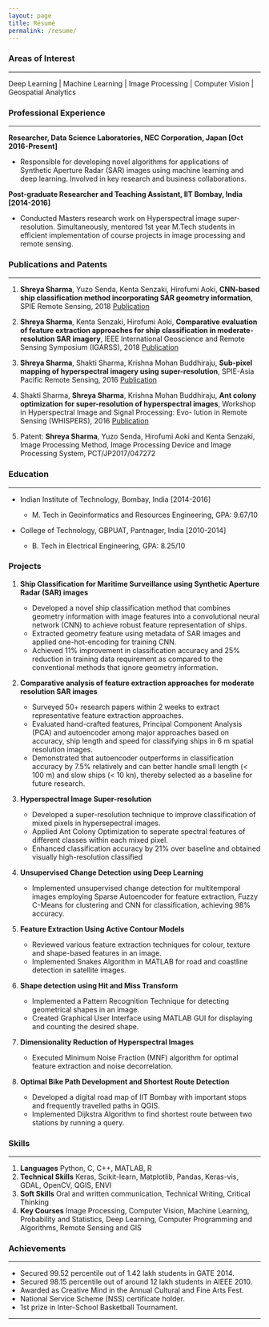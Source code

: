```yaml
---
layout: page
title: Résumé
permalink: /resume/
---
```

### Areas of Interest
-----------------
Deep Learning | Machine Learning | Image Processing | Computer Vision | Geospatial Analytics
### Professional Experience
----------------
**Researcher, Data Science Laboratories, NEC Corporation, Japan [Oct 2016-Present]**

* Responsible for developing novel algorithms for applications of Synthetic Aperture Radar (SAR) images using machine learning and deep learning. Involved in key research and business collaborations.

**Post-graduate Researcher and Teaching Assistant, IIT Bombay, India [2014-2016]**

* Conducted Masters research work on Hyperspectral image super-resolution. Simultaneously, mentored 1st year M.Tech students in efficient implementation of course projects in image processing and remote sensing.

### Publications and Patents
----------------
1. **Shreya Sharma**, Yuzo Senda, Kenta Senzaki, Hirofumi Aoki, **CNN-based ship classification method incorporating SAR geometry information**,  SPIE Remote Sensing, 2018 [Publication](https://www.spiedigitallibrary.org/conference-proceedings-of-spie/10789/107890C/CNN-based-ship-classification-method-incorporating-SAR-geometry-information/10.1117/12.2325282.short?SSO=1)

2. **Shreya Sharma**, Kenta Senzaki, Hirofumi Aoki, **Comparative evaluation of feature extraction approaches for ship classification in moderate-resolution SAR imagery**, IEEE International Geoscience and Remote Sensing Symposium (IGARSS), 2018 [Publication](https://ieeexplore.ieee.org/abstract/document/8518966)

3. **Shreya Sharma**, Shakti Sharma, Krishna Mohan Buddhiraju, **Sub-pixel mapping of hyperspectral imagery using super-resolution**, SPIE-Asia Pacific Remote Sensing, 2016 [Publication](https://www.spiedigitallibrary.org/conference-proceedings-of-spie/9880/1/Sub-pixel-mapping-of-hyperspectral-imagery-using-super-resolution/10.1117/12.2223598.short?SSO=1)

4. Shakti Sharma, **Shreya Sharma**, Krishna Mohan Buddhiraju, **Ant colony optimization for super-resolution of hyperspectral images**, Workshop in Hyperspectral Image and Signal Processing: Evo- lution in Remote Sensing (WHISPERS), 2016 [Publication](https://ieeexplore.ieee.org/abstract/document/8071672)

5. Patent: **Shreya Sharma**, Yuzo Senda, Hirofumi Aoki and Kenta Senzaki, Image Processing Method, Image Processing Device and Image Processing System, PCT/JP2017/047272

### Education
---------------
* Indian Institute of Technology, Bombay, India [2014-2016]
	* M. Tech in Geoinformatics and Resources Engineering, GPA: 9.67/10

* College of Technology, GBPUAT, Pantnager, India [2010-2014]
	* B. Tech in Electrical Engineering, GPA: 8.25/10

### Projects

1. **Ship Classification for Maritime Surveillance using Synthetic Aperture Radar (SAR) images**
	* Developed a novel ship classification method that combines geometry information with image features into a convolutional neural network (CNN) to achieve robust feature representation of ships.
	* Extracted geometry feature using metadata of SAR images and applied one-hot-encoding for training CNN.
	* Achieved 11% improvement in classification accuracy and 25% reduction in training data requirement as compared to the conventional methods that ignore geometry information.

2. **Comparative analysis of feature extraction approaches for moderate resolution SAR images**
	* Surveyed 50+ research papers within 2 weeks to extract representative feature extraction approaches.
	* Evaluated hand-crafted features, Principal Component Analysis (PCA) and autoencoder among major approaches based on accuracy, ship length and speed for classifying ships in 6 m spatial resolution images.
	* Demonstrated that autoencoder outperforms in classification accuracy by 7.5% relatively and can better handle small length (< 100 m) and slow ships (< 10 kn), thereby selected as a baseline for future research.

3. **Hyperspectral Image Super-resolution**
	* Developed a super-resolution technique to improve classification of mixed pixels in hypersepectral images. 
	* Applied Ant Colony Optimization to seperate spectral features of different classes within each mixed pixel. 
	* Enhanced classification accuracy by 21% over baseline and obtained visually high-resolution classified

4. **Unsupervised Change Detection using Deep Learning**
	* Implemented unsupervised change detection for multitemporal images employing Sparse Autoencoder for feature extraction, Fuzzy C-Means for clustering and CNN for classification, achieving 98% accuracy.

5. **Feature Extraction Using Active Contour Models** 
	* Reviewed various feature extraction techniques for colour, texture and shape-based features in an image.
	* Implemented Snakes Algorithm in MATLAB for road and coastline detection in satellite images.

6. **Shape detection using Hit and Miss Transform** 	
	* Implemented a Pattern Recognition Technique for detecting geometrical shapes in an image.
	* Created Graphical User Interface using MATLAB GUI for displaying and counting the desired shape.

7. **Dimensionality Reduction of Hyperspectral Images**
	* Executed Minimum Noise Fraction (MNF) algorithm for optimal feature extraction and noise decorrelation.

8. **Optimal Bike Path Development and Shortest Route Detection** 
	* Developed a digital road map of IIT Bombay with important stops and frequently travelled paths in QGIS.
	* Implemented Dijkstra Algorithm to find shortest route between two stations by running a query.

### Skills
--------
1. **Languages**  Python, C, C++, MATLAB, R
2. **Technical Skills**   Keras,  Scikit-learn, Matplotlib, Pandas, Keras-vis, GDAL, OpenCV, QGIS, ENVI
3. **Soft Skills**  Oral and written communication, Technical Writing, Critical Thinking
4. **Key Courses**  Image Processing, Computer Vision, Machine Learning, Probability and Statistics, Deep Learning, Computer Programming and Algorithms, Remote Sensing and GIS

### Achievements
-------
* Secured 99.52 percentile out of 1.42 lakh students in GATE 2014. 
* Secured 98.15 percentile out of around 12 lakh students in AIEEE 2010. 
* Awarded as Creative Mind in the Annual Cultural and Fine Arts Fest. 
* National Service Scheme (NSS) certificate holder.
* 1st prize in Inter-School Basketball Tournament.


---
